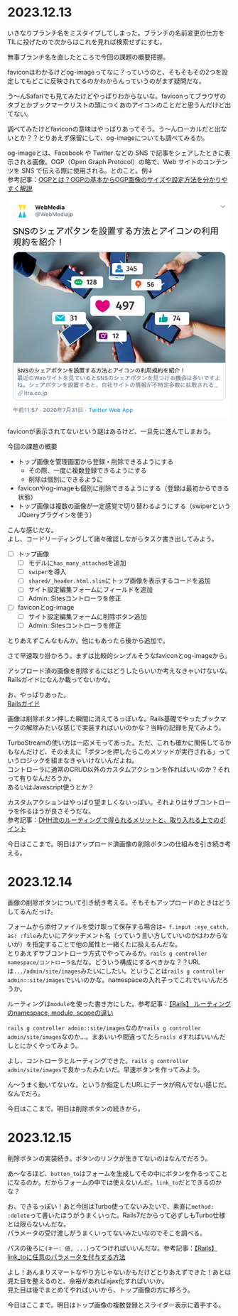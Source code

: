 # 2023.12.13
いきなりブランチ名をミスタイプしてしまった。ブランチの名前変更の仕方をTILに投げたので次からはこれを見れば検索せずにすむ。

無事ブランチ名を直したところで今回の課題の概要把握。

faviconはわかるけどog-imageってなに？っていうのと、そもそもその2つを設定してもどこに反映されてるのかわからんっていうのがまず疑問だな。

う〜んSafariでも見てみたけどやっぱりわからないな。faviconってブラウザのタブとかブックマークリストの頭につくあのアイコンのことだと思うんだけど出てない。

調べてみたけどfaviconの意味はやっぱりあってそう。う〜んローカルだと出ないとか？？とりあえず保留にして、og-imageについても調べてみるか。

og-imageとは、Facebook や Twitter などの SNS で記事をシェアしたときに表示される画像。OGP（Open Graph Protocol）の略で、Web サイトのコンテンツを SNS で伝える際に使用される。とのこと。例↓  
参考記事：[OGPとは？OGPの基本からOGP画像のサイズや設定方法を分かりやすく解説](https://www.itra.co.jp/webmedia/what-is-ogp.html)

![OGPの例](image.png)


faviconが表示されてないという謎はあるけど、一旦先に進んでしまおう。

今回の課題の概要
- トップ画像を管理画面から登録・削除できるようにする
  - その際、一度に複数登録できるようにする
  - 削除は個別にできるように
- faviconやog-imageも個別に削除できるようにする（登録は最初からできる状態）
- トップ画像は複数の画像が一定感覚で切り替わるようにする（swiperというJQueryプラグインを使う）

こんな感じだな。  
よし、コードリーディングして諸々確認しながらタスク書き出してみよう。

- [ ] トップ画像
  - [ ] モデルに`has_many_attached`を追加
  - [ ] `swiper`を導入
  - [ ] `shared/_header.html.slim`にトップ画像を表示するコードを追加
  - [ ] サイト設定編集フォームにフィールドを追加
  - [ ] Admin::Sitesコントローラを修正
- [ ] faviconとog-image
  - [ ] サイト設定編集フォームに削除ボタン追加
  - [ ] Admin::Sitesコントローラを修正

とりあえずこんなもんか。他にもあったら後から追加で。

さて早速取り掛かろう。まずは比較的シンプルそうなfaviconとog-imageから。

アップロード済の画像を削除するにはどうしたらいいか考えなきゃいけないな。Railsガイドになんか載ってないかな。

お、やっぱりあった。  
[Railsガイド](https://railsguides.jp/active_storage_overview.html#%E3%83%95%E3%82%A1%E3%82%A4%E3%83%AB%E3%82%92%E5%89%8A%E9%99%A4%E3%81%99%E3%82%8B)

画像は削除ボタン押した瞬間に消えてるっぽいな。Rails基礎でやったブックマークの解除みたいな感じで実装すればいいのかな？当時の記録を見てみよう。

TurboStreamの使い方は一応メモってあった。ただ、これも確かに関係してるかもなんだけど、そのまえに「ボタンを押したらこのメソッドが実行される」っていうロジックを組まなきゃいけないんだよね。  
コントローラに通常のCRUD以外のカスタムアクションを作ればいいのか？それって有りなんだろうか。  
あるいはJavascript使うとか？

カスタムアクションはやっぱり望ましくないっぽい。それよりはサブコントローラを作るほうが良さそうだな。  
参考記事：[DHH流のルーティングで得られるメリットと、取り入れる上でのポイント](https://tech.kitchhike.com/entry/2017/03/07/190739)

今日はここまで。明日はアップロード済画像の削除ボタンの仕組みを引き続き考える。

# 2023.12.14
画像の削除ボタンについて引き続き考える。そもそもアップロードのときはどうしてるんだっけ。

フォームから添付ファイルを受け取って保存する場合は`= f.input :eye_catch, as: :file`みたいにアタッチメント名（っていう言い方していいのかはわからないが）を指定することで他の属性と一緒くたに扱えるんだな。  
とりあえずサブコントローラ方式でやってみるか。`rails g controller namespace/コントローラ名`だな。どういう構成にするべきかな？？URLは`.../admin/site/images`みたいにしたい。ということは`rails g controller admin::site/images`でいいのかな。namespaceの入れ子ってこれでいいんだろうか。

ルーティングは`module`を使った書き方にした。参考記事：[【Rails】 ルーティングのnamespace, module, scopeの違い](https://zenn.dev/kanazawa/articles/37e22059af576f)

`rails g controller admin::site/images`なのか`rails g controller admin/site/images`なのか…。まあいいや間違ってたら`rails d`すればいいんだしとにかくやってみよう。

よし、コントローラとルーティングできた。`rails g controller admin/site/images`で良かったみたいだ。早速ボタンを作ってみよう。

ん〜うまく動いてないな。というか指定したURLにデータが飛んでない感じだ。なんでだろ。

今日はここまで。明日は削除ボタンの続きから。

# 2023.12.15
削除ボタンの実装続き。ボタンのリンクが生きてないのはなんでだろう。

あ〜なるほど、`button_to`はフォームを生成してその中にボタンを作るってことになるのか。だからフォームの中では使えないんだ。`link_to`だとできるのかな？

お、できるっぽい！あと今回はTurbo使ってないみたいで、素直に`method: :delete`って書いたほうがうまくいった。Rails7だからって必ずしもTurbo仕様とは限らないんだな。  
パラメータの受け渡しがうまくいってないみたいなのでそこを調べる。

パスの後ろに`(キー: 値, ...)`ってつければいいんだな。参考記事：[【Rails】link_toに任意のパラメータを付与する方法](https://310nae.com/linkto-param/)

よし！あんまりスマートなやり方じゃないかもだけどとりあえずできた！あとは見た目を整えるのと、余裕があればajax化すればいいか。  
見た目は後でまとめてやればいいから、トップ画像の方に移ろう。

今日はここまで。明日はトップ画像の複数登録とスライダー表示に着手する。